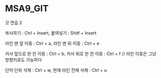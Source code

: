 # MSA9_GIT
깃 연습 2

복사하기 : Ctrl + Insert, 
붙여넣기 : Shitf + Insert

라인 맨 앞 이동 : Ctrl + a, 
라인 맨 뒤 이동 : Ctrl + e 

커서 앞으로 한 칸 이동 : Ctrl + b, 
커서 뒤로 한 칸 이동 : Ctrl + f    // 라인 이동은 그냥 방향키로도 가능하다

단어 단위 삭제 : Ctrl + w, 
현재 라인 전체 삭제 : Ctrl + u

